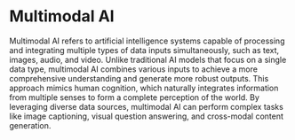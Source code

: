 # Multimodal AI 

Multimodal AI refers to artificial intelligence systems capable of processing and integrating multiple types of data inputs simultaneously, such as text, images, audio, and video. Unlike traditional AI models that focus on a single data type, multimodal AI combines various inputs to achieve a more comprehensive understanding and generate more robust outputs. This approach mimics human cognition, which naturally integrates information from multiple senses to form a complete perception of the world. By leveraging diverse data sources, multimodal AI can perform complex tasks like image captioning, visual question answering, and cross-modal content generation.